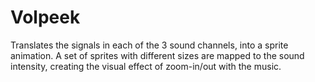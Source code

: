 Volpeek
=======

Translates the signals in each of the 3 sound channels, into a sprite
animation. A set of sprites with different sizes are mapped to the sound
intensity, creating the visual effect of zoom-in/out with the music.
